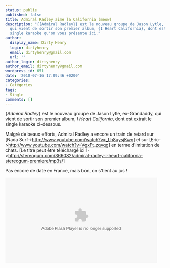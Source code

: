 ```yaml
---
status: publie
published: false
title: Admiral Radley aime la California (meow)
description: "{{Admiral Radley}} est le nouveau groupe de Jason Lytle, ex-Grandaddy,
  qui vient de sortir son premier album, {I Heart California}, dont est extrait le
  single karaoke qu'on vous présente ici."
author:
  display_name: Dirty Henry
  login: dirtyhenry
  email: dirtyhenry@gmail.com
  url: ''
author_login: dirtyhenry
author_email: dirtyhenry@gmail.com
wordpress_id: 651
date: '2010-07-16 17:09:46 +0200'
categories:
- Catégories
tags:
- Single
comments: []
---
```

{*Admiral Radley*} est le nouveau groupe de Jason Lytle, ex-Grandaddy, qui vient de sortir son premier album, *I Heart California*, dont est extrait le single karaoke ci-dessous.

Malgré de beaux efforts, Admiral Radley a encore un train de retard sur [Nada Surf->http://www.youtube.com/watch?v=_Lh8uysjKwg] et sur [Eric->http://www.youtube.com/watch?v=VgxFt_zqvqg] en terme d'imitation de chats. [Le titre peut être téléchargé ici !->http://stereogum.com/366082/admiral-radley-i-heart-california-stereogum-premiere/mp3s/]

Pas encore de date en France, mais bon, on s'tient au jus !

<object id="flashObj" width="480" height="270" classid="clsid:D27CDB6E-AE6D-11cf-96B8-444553540000" codebase="http://download.macromedia.com/pub/shockwave/cabs/flash/swflash.cab#version=9,0,47,0"><param name="movie" value="http://c.brightcove.com/services/viewer/federated_f9/88099121001?isVid=1&isUI=1" /><param name="bgcolor" value="#FFFFFF" /><param name="flashVars" value="videoId=110081082001&playerID=88099121001&domain=embed&dynamicStreaming=true" /><param name="base" value="http://admin.brightcove.com" /><param name="seamlesstabbing" value="false" /><param name="allowFullScreen" value="true" /><param name="swLiveConnect" value="true" /><param name="allowScriptAccess" value="always" /><embed src="http://c.brightcove.com/services/viewer/federated_f9/88099121001?isVid=1&isUI=1" bgcolor="#FFFFFF" flashVars="videoId=110081082001&playerID=88099121001&&domain=embed&dynamicStreaming=true" base="http://admin.brightcove.com" name="flashObj" width="480" height="270" seamlesstabbing="false" type="application/x-shockwave-flash" allowFullScreen="true" allowScriptAccess="always" swLiveConnect="true" pluginspage="http://www.macromedia.com/shockwave/download/index.cgi?P1_Prod_Version=ShockwaveFlash"></embed></object>
